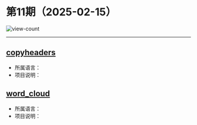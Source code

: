 # 第11期（2025-02-15）

![view-count](https://count.getloli.com/@xiaoxuan6-weekly-20250215)

---
## [copyheaders](https://github.com/jin10086/copyheaders)
- 所属语言：
- 项目说明：

## [word_cloud](https://github.com/amueller/word_cloud)
- 所属语言：
- 项目说明：
